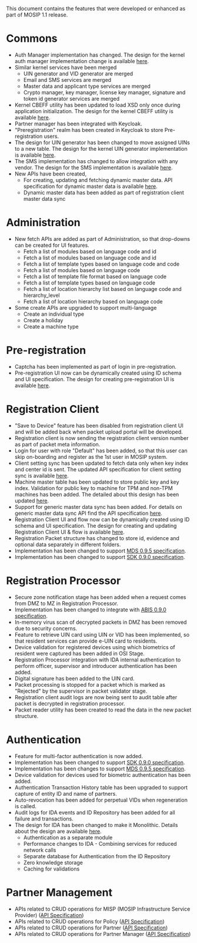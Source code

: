 This document contains the features that were developed or enhanced as part of MOSIP 1.1 release.

# Commons
* Auth Manager implementation has changed. The design for the kernel auth manager implementation change is available [here](https://github.com/mosip/commons/blob/master/design/kernel/kernel-authn.md).
* Similar kernel services have been merged
	* UIN generator and VID generator are merged
	* Email and SMS services are merged
	* Master data and applicant type services are merged
	* Crypto manager, key manager, license key manager, signature and token id generator services are merged
* Kernel CBEFF utility has been updated to load XSD only once during application initialization. The design for the kernel CBEFF utility is available [here](https://github.com/mosip/commons/blob/master/design/kernel/kernel-cbeffutil.md).
* Partner manager has been integrated with Keycloak.
* "Preregistration" realm has been created in Keycloak to store Pre-registration users.
* The design for UIN generator has been changed to move assigned UINs to a new table. The design for the kernel UIN generator implementation is available [here](https://github.com/mosip/commons/blob/master/design/kernel/kernel-idgenerator-uin.md).
* The SMS implementation has changed to allow integration with any vendor. The design for the SMS implementation is available [here](https://github.com/mosip/commons/blob/master/design/kernel/kernel-smsnotification.md).
* New APIs have been created,
	* For creating, updating and fetching dynamic master data. API specification for dynamic master data is available [here]().
	* Dynamic master data has been added as part of registration client master data sync

# Administration
* New fetch APIs are added as part of Administration, so that drop-downs can be created for UI features.
	* Fetch a list of modules based on language code and id
	* Fetch a list of modules based on language code and id
	* Fetch a list of template types based on language code and code
	* Fetch a list of modules based on language code
	* Fetch a list of template file format based on language code
	* Fetch a list of template types based on language code
	* Fetch a list of location hierarchy list based on language code and hierarchy_level
	* Fetch a list of location hierarchy based on language code
* Some create APIs are upgraded to support multi-language
	* Create an individual type
	* Create a holiday
	* Create a machine type

# Pre-registration
* Captcha has been implemented as part of login in pre-registration.
* Pre-registration UI now can be dynamically created using ID schema and UI specification. The design for creating  pre-registration UI is available [here]().

# Registration Client
* "Save to Device" feature has been disabled from registration client UI and will be added back when packet upload portal will be developed.
* Registration client is now sending the registration client version number as part of packet meta information.
* Login for user with role "Default" has been added, so that this user can skip on-boarding and register as the 1st user in MOSIP system.
* Client setting sync has been updated to fetch data only when key index and center id is sent. The updated API specification for client setting sync is available [here](Kernel-APIs.md#sync-data-public).
* Machine master table has been updated to store public key and key index. Validation for public key to machine for TPM and non-TPM machines has been added. The detailed about this design has been updated [here]().
* Support for generic master data sync has been added. For details on generic master data sync API find the API specification [here](Generic-Master-Data-Sync-API.md).
* Registration Client UI and flow now can be dynamically created using ID schema and UI specification. The design for creating and updating Registration Client UI & flow is available [here]().
* Registration Packet structure has changed to store id, evidence and optional data separately in different folders. 
* Implementation has been changed to support [MDS 0.9.5 specification](MOSIP-Device-Service-Specification.md).
* Implementation has been changed to support [SDK 0.9.0 specification](Biometric-SDK-API-Specification.md).

# Registration Processor
* Secure zone notification stage has been added when a request comes from DMZ to MZ in Registration Processor.
* Implementation has been changed to integrate with [ABIS 0.9.0 specification](ABIS-APIs.md).
* In-memory virus scan of decrypted packets in DMZ has been removed due to security concerns.
* Feature to retrieve UIN card using UIN or VID has been implemented, so that resident services can provide e-UIN card to residents.
* Device validation for registered devices using which biometrics of resident were captured has been added in OSI Stage.
* Registration Processor integration with IDA internal authentication to perform officer, supervisor and introducer authentication has been added.
* Digital signature has been added to the UIN card.
* Packet processing is stopped for a packet which is marked as "Rejected" by the supervisor in packet validator stage.
* Registration client audit logs are now being sent to audit table after packet is decrypted in registration processor.
* Packet reader utility has been created to read the data in the new packet structure.

# Authentication
* Feature for multi-factor authentication is now added.
* Implementation has been changed to support [SDK 0.9.0 specification](Biometric-SDK-API-Specification.md).
* Implementation has been changes to support [MDS 0.9.5 specification](MOSIP-Device-Service-Specification.md).
* Device validation for devices used for biometric authentication has been added.
* Authentication Transaction History table has been upgraded to support capture of entity ID and name of partners.
* Auto-revocation has been added for perpetual VIDs when regeneration is called.
* Audit logs for IDA events and ID Repository has been added for all failure and transactions.
* The design for IDA has been changed to make it Monolithic. Details about the design are available [here](https://github.com/mosip/id-authentication/blob/v1.1.0/design/authentication/Id-Authentication-Monolothic-Design.md).
    * Authentication as a separate module
    * Performance changes to IDA - Combining services for reduced network calls
    * Separate database for Authentication from the ID Repository
    * Zero knowledge storage
    * Caching for validations

# Partner Management
* APIs related to CRUD operations for MISP (MOSIP Infrastructure Service Provider) ([API Specification](Partner-Management-Service-APIs.md#misp-management-service))
* APIs related to CRUD operations for Policy ([API Specification](Partner-Management-Service-APIs.md#policy-management-service))
* APIs related to CRUD operations for Partner ([API Specification](Partner-Management-Service-APIs.md#partner-service))
* APIs related to CRUD operations for Partner Manager ([API Specification](Partner-Management-Service-APIs.md#partner-management-service))
